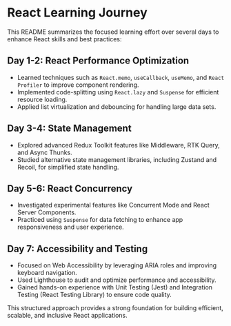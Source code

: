 # React Learning Journey

This README summarizes the focused learning effort over several days to enhance React skills and best practices:

## Day 1-2: React Performance Optimization

-   Learned techniques such as `React.memo`, `useCallback`, `useMemo`, and `React Profiler` to improve component rendering.
-   Implemented code-splitting using `React.lazy` and `Suspense` for efficient resource loading.
-   Applied list virtualization and debouncing for handling large data sets.

## Day 3-4: State Management

-   Explored advanced Redux Toolkit features like Middleware, RTK Query, and Async Thunks.
-   Studied alternative state management libraries, including Zustand and Recoil, for simplified state handling.

## Day 5-6: React Concurrency

-   Investigated experimental features like Concurrent Mode and React Server Components.
-   Practiced using `Suspense` for data fetching to enhance app responsiveness and user experience.

## Day 7: Accessibility and Testing

-   Focused on Web Accessibility by leveraging ARIA roles and improving keyboard navigation.
-   Used Lighthouse to audit and optimize performance and accessibility.
-   Gained hands-on experience with Unit Testing (Jest) and Integration Testing (React Testing Library) to ensure code quality.

This structured approach provides a strong foundation for building efficient, scalable, and inclusive React applications.
